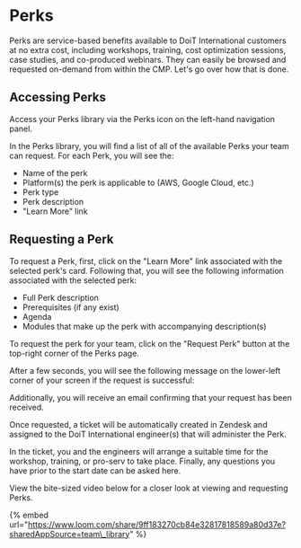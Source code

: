 # Perks

Perks are service-based benefits available to DoiT International customers at no extra cost, including workshops, training, cost optimization sessions, case studies, and co-produced webinars. They can easily be browsed and requested on-demand from within the CMP. Let's go over how that is done.

## Accessing Perks

Access your Perks library via the Perks icon on the left-hand navigation panel.

 In the Perks library, you will find a list of all of the available Perks your team can request. For each Perk, you will see the:

* Name of the perk
* Platform\(s\) the perk is applicable to \(AWS, Google Cloud, etc.\)
* Perk type
* Perk description
* "Learn More" link

## Requesting a Perk

To request a Perk, first, click on the "Learn More" link associated with the selected perk's card. Following that, you will see the following information associated with the selected perk:

* Full Perk description
* Prerequisites \(if any exist\)
* Agenda
* Modules that make up the perk with accompanying description\(s\)

To request the perk for your team, click on the "Request Perk" button at the top-right corner of the Perks page.

After a few seconds, you will see the following message on the lower-left corner of your screen if the request is successful:

Additionally, you will receive an email confirming that your request has been received.

Once requested, a ticket will be automatically created in Zendesk and assigned to the DoiT International engineer\(s\) that will administer the Perk.

In the ticket, you and the engineers will arrange a suitable time for the workshop, training, or pro-serv to take place. Finally, any questions you have prior to the start date can be asked here.



View the bite-sized video below for a closer look at viewing and requesting Perks.

{% embed url="https://www.loom.com/share/9ff183270cb84e32817818589a80d37e?sharedAppSource=team\_library" %}



